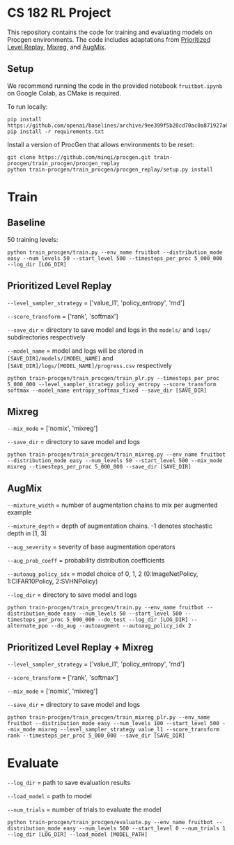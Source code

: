 # CS 182 RL Project
This repository contains the code for training and evaluating models on Procgen environments. The code includes adaptations from [Prioritized Level Replay](https://github.com/facebookresearch/level-replay), [Mixreg](https://github.com/kaixin96/mixreg), and [AugMix](https://github.com/google-research/augmix).

## Setup
We recommend running the code in the provided notebook `fruitbot.ipynb` on Google Colab, as CMake is required.

To run locally:
```
pip install https://github.com/openai/baselines/archive/9ee399f5b20cd70ac0a871927a6cf043b478193f.zip
pip install -r requirements.txt
```

Install a version of ProcGen that allows environments to be reset:
```
git clone https://github.com/minqi/procgen.git train-procgen/train_procgen/procgen_replay
python train-procgen/train_procgen/procgen_replay/setup.py install
```

# Train
## Baseline
50 training levels:
```
python train_procgen/train.py --env_name fruitbot --distribution_mode easy --num_levels 50 --start_level 500 --timesteps_per_proc 5_000_000 --log_dir [LOG_DIR]
```

## Prioritized Level Replay
`--level_sampler_strategy` = ['value_l1', 'policy_entropy', 'rnd']

`--score_transform` = ['rank', 'softmax']

`--save_dir` = directory to save model and logs in the `models/` and `logs/` subdirectories respectively

`--model_name` = model and logs will be stored in `[SAVE_DIR]/models/[MODEL_NAME]` and `[SAVE_DIR]/logs/[MODEL_NAME]/progress.csv` respectively

```
python train-procgen/train_procgen/train_plr.py --timesteps_per_proc 5_000_000 --level_sampler_strategy policy_entropy --score_transform softmax --model_name entropy_softmax_fixed --save_dir [SAVE_DIR]
```

## Mixreg
`--mix_mode` = ['nomix', 'mixreg']

`--save_dir` = directory to save model and logs
```
python train-procgen/train_procgen/train_mixreg.py --env_name fruitbot --distribution_mode easy --num_levels 50 --start_level 500 --mix_mode mixreg --timesteps_per_proc 5_000_000 --save_dir [SAVE_DIR]
```

## AugMix
`--mixture_width` = number of augmentation chains to mix per augmented example

`--mixture_depth` = depth of augmentation chains. -1 denotes stochastic depth in [1, 3]

`--aug_severity` = severity of base augmentation operators

`--aug_prob_coeff` = probability distribution coefficients

`--autoaug_policy_idx` = model choice of 0, 1, 2 (0:ImageNetPolicy, 1:CIFAR10Policy, 2:SVHNPolicy)

`--log_dir` = directory to save model and logs
```
python train-procgen/train_procgen/train.py --env_name fruitbot --distribution_mode easy --num_levels 50 --start_level 500 --timesteps_per_proc 5_000_000 --do_test --log_dir [LOG_DIR] --alternate_ppo --do_aug --autoaugment --autoaug_policy_idx 2
```

## Prioritized Level Replay + Mixreg
`--level_sampler_strategy` = ['value_l1', 'policy_entropy', 'rnd']

`--score_transform` = ['rank', 'softmax']

`--mix_mode` = ['nomix', 'mixreg']

`--save_dir` = directory to save model and logs
```
python train-procgen/train_procgen/train_mixreg_plr.py --env_name fruitbot --distribution_mode easy --num_levels 100 --start_level 500 --mix_mode mixreg --level_sampler_strategy value_l1 --score_transform rank --timesteps_per_proc 5_000_000 --save_dir [SAVE_DIR]
```

# Evaluate
`--log_dir` = path to save evaluation results

`--load_model` = path to model

`--num_trials` = number of trials to evaluate the model
```
python train-procgen/train_procgen/evaluate.py --env_name fruitbot --distribution_mode easy --num_levels 500 --start_level 0 --num_trials 1 --log_dir [LOG_DIR] --load_model [MODEL_PATH]
```
